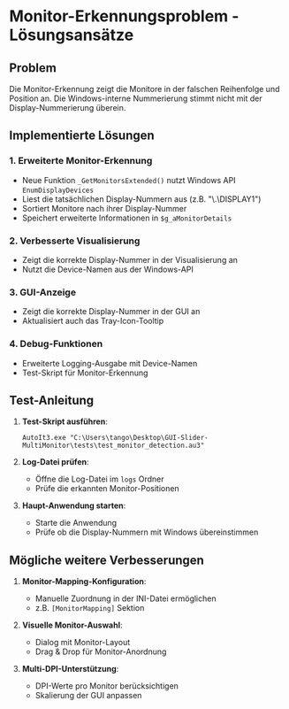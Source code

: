 # Monitor-Erkennungsproblem - Lösungsansätze

## Problem
Die Monitor-Erkennung zeigt die Monitore in der falschen Reihenfolge und Position an. Die Windows-interne Nummerierung stimmt nicht mit der Display-Nummerierung überein.

## Implementierte Lösungen

### 1. Erweiterte Monitor-Erkennung
- Neue Funktion `_GetMonitorsExtended()` nutzt Windows API `EnumDisplayDevices`
- Liest die tatsächlichen Display-Nummern aus (z.B. "\\.\DISPLAY1")
- Sortiert Monitore nach ihrer Display-Nummer
- Speichert erweiterte Informationen in `$g_aMonitorDetails`

### 2. Verbesserte Visualisierung
- Zeigt die korrekte Display-Nummer in der Visualisierung an
- Nutzt die Device-Namen aus der Windows-API

### 3. GUI-Anzeige
- Zeigt die korrekte Display-Nummer in der GUI an
- Aktualisiert auch das Tray-Icon-Tooltip

### 4. Debug-Funktionen
- Erweiterte Logging-Ausgabe mit Device-Namen
- Test-Skript für Monitor-Erkennung

## Test-Anleitung

1. **Test-Skript ausführen**:
   ```
   AutoIt3.exe "C:\Users\tango\Desktop\GUI-Slider-MultiMonitor\tests\test_monitor_detection.au3"
   ```

2. **Log-Datei prüfen**:
   - Öffne die Log-Datei im `logs` Ordner
   - Prüfe die erkannten Monitor-Positionen

3. **Haupt-Anwendung starten**:
   - Starte die Anwendung
   - Prüfe ob die Display-Nummern mit Windows übereinstimmen

## Mögliche weitere Verbesserungen

1. **Monitor-Mapping-Konfiguration**:
   - Manuelle Zuordnung in der INI-Datei ermöglichen
   - z.B. `[MonitorMapping]` Sektion

2. **Visuelle Monitor-Auswahl**:
   - Dialog mit Monitor-Layout
   - Drag & Drop für Monitor-Anordnung

3. **Multi-DPI-Unterstützung**:
   - DPI-Werte pro Monitor berücksichtigen
   - Skalierung der GUI anpassen
